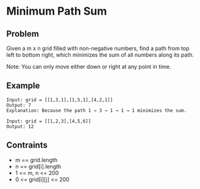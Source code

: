 # Minimum Path Sum

## Problem

Given a m x n grid filled with non-negative numbers, find a path from top left to bottom right, which minimizes the sum of all numbers along its path.

Note: You can only move either down or right at any point in time.

## Example

```text
Input: grid = [[1,3,1],[1,5,1],[4,2,1]]
Output: 7
Explanation: Because the path 1 → 3 → 1 → 1 → 1 minimizes the sum.
```

```text
Input: grid = [[1,2,3],[4,5,6]]
Output: 12
```

## Contraints

- m == grid.length
- n == grid[i].length
- 1 <= m, n <= 200
- 0 <= grid[i][j] <= 200
